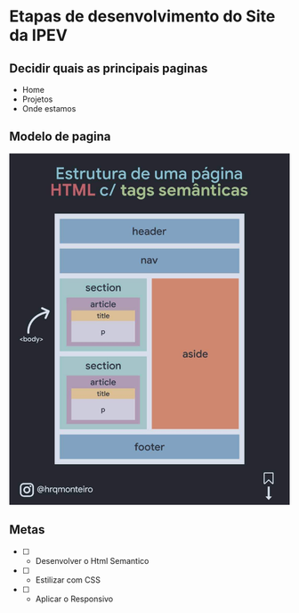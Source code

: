 # Etapas de desenvolvimento do Site da IPEV

## Decidir quais as principais paginas

- Home
- Projetos
- Onde estamos

## Modelo de pagina

<img src="./images/ModelSite.jpg" alt="Modelo de site Semantico">

## Metas

- [ ] - Desenvolver o Html Semantico
- [ ] - Estilizar com CSS
- [ ] - Aplicar o Responsivo
